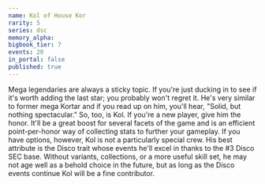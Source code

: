 ```yaml
---
name: Kol of House Kor
rarity: 5
series: dsc
memory_alpha:
bigbook_tier: 7
events: 20
in_portal: false
published: true
---
```


Mega legendaries are always a sticky topic. If you're just ducking in to see if it's worth adding the last star; you probably won't regret it. He's very similar to former mega Kortar and if you read up on him, you'll hear, "Solid, but nothing spectacular." So, too, is Kol. If you're a new player, give him the honor. It'll be a great boost for several facets of the game and is an efficient point-per-honor way of collecting stats to further your gameplay. If you have options, however, Kol is not a particularly special crew. His best attribute is the Disco trait whose events he'll excel in thanks to the #3 Disco SEC base. Without variants, collections, or a more useful skill set, he may not age well as a behold choice in the future, but as long as the Disco events continue Kol will be a fine contributor.
